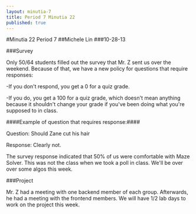 ```yaml
---
layout: minutia-7
title: Period 7 Minutia 22
published: true
---
```


#Minutia 22 Period 7 
##Michele Lin
###10-28-13

###Survey

Only 50/64 students filled out the survey that Mr. Z sent us over the weekend. Because of that, we have a new policy for questions that require responses:

-If you don't respond, you get a 0 for a quiz grade.

-If you do, you get a 100 for a quiz grade, which doesn't mean anything because it shouldn't change your grade if you've been doing what you're supposed to in class.
 
####Example of question that requires response:####

Question: Should Zane cut his hair

Response: Clearly not.

The survey response indicated that 50% of us were comfortable with Maze Solver. This was not the class when we took a poll in class. We'll be over over some algos this week.

###Project

Mr. Z had a meeting with one backend member of each group. Afterwards, he had a meeting with the frontend members. We will have 1/2 lab days to work on the project this week.